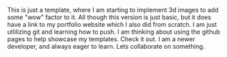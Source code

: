This is just a template, where I am starting to implement 3d images to add some "wow" factor to it.
All though this version is just basic, but it does have a link to my portfolio website which I also did from scratch.
I am just utlilizing git and learning how to push. I am thinking about using the github pages to help showcase my templates.
Check it out. I am a newer developer, and always eager to learn. Lets collaborate on something. 
